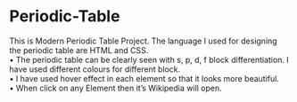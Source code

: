 # Periodic-Table
This is Modern Periodic Table Project. The language I used  for designing the periodic table are HTML and CSS.<br>
• The periodic table can be clearly seen with s, p, d, f block differentiation. I have used different colours for different block.<br>
• I have used hover effect in each element so that it looks more beautiful.<br>
• When click on any Element then it’s Wikipedia will open. <br>
